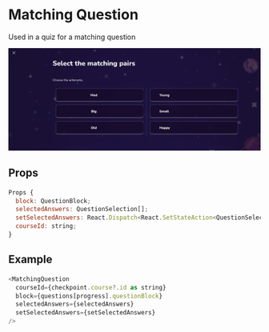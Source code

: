 # Matching Question

Used in a quiz for a matching question

![](./readmeIMG/2023-02-07-10-30-30.png)

## Props

```js
Props {
  block: QuestionBlock;
  selectedAnswers: QuestionSelection[];
  setSelectedAnswers: React.Dispatch<React.SetStateAction<QuestionSelection[]>>;
  courseId: string;
}

```

## Example

```js
<MatchingQuestion
  courseId={checkpoint.course?.id as string}
  block={questions[progress].questionBlock}
  selectedAnswers={selectedAnswers}
  setSelectedAnswers={setSelectedAnswers}
/>
```
